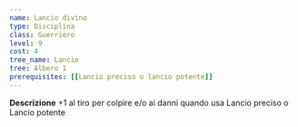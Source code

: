 ```yaml
---
name: Lancio divino
type: Disciplina
class: Guerriero
level: 9
cost: 4
tree_name: Lancio
tree: Albero 1
prerequisites: [[Lancio preciso o lancio potente]]
---
```


**Descrizione**
+1 al tiro per colpire e/o ai danni quando usa Lancio preciso o Lancio potente